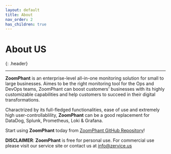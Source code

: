 ```yaml
---
layout: default
title: About
nav_order: 2
has_children: true
---
```


# About US
{: .header}

---
**ZoomPhant** is an enterprise-level all-in-one monitoring solution for small to large businesses. Aimes to be the right monitoring tool for the Ops and DevOps teams, ZoomPhant can boost customers' businesses with its highly customizable capabilities and help customers to succeed in their digital transformations.

Charactrized by its full-fledged functionalities, ease of use and extremely high user-controllablility, **ZoomPhant** can be a good replacement for DataDog, Splunk, Prometheus, Loki & Grafana.

Start using **ZoomPhant** today from [ZoomPhant GitHub Repository](https://github.com/ZoomPhant/monitoring)!

**DISCLAIMER**: **ZoomPhant** is free for personal use. For commercial use please visit our service site or contact us at [info@zervice.us](mailto:info@zervice.us)
